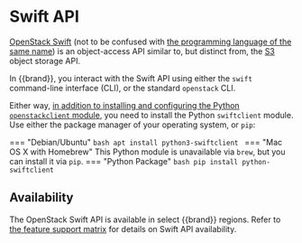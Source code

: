 # Swift API

[OpenStack Swift](https://docs.openstack.org/swift/) (not to be
confused with [the programming language of the same
name](https://en.wikipedia.org/wiki/Swift_(programming_language))) is
an object-access API similar to, but distinct from, the [S3](../s3/index.md) object
storage API.

In {{brand}}, you interact with the Swift API using either the `swift`
command-line interface (CLI), or the standard `openstack` CLI.

Either way, [in addition to installing and configuring the Python
`openstackclient`
module](../../getting-started/enable-openstack-cli.md), you need to
install the Python `swiftclient` module. Use either the package
manager of your operating system, or `pip`:

=== "Debian/Ubuntu"
    ```bash
    apt install python3-swiftclient
    ```
=== "Mac OS X with Homebrew"
    This Python module is unavailable via `brew`, but you can
    install it via `pip`.
=== "Python Package"
    ```bash
    pip install python-swiftclient
    ```

## Availability

The OpenStack Swift API is available in select {{brand}}
regions. Refer to [the feature support matrix](../../../reference/features/index.md)
for details on Swift API availability.

